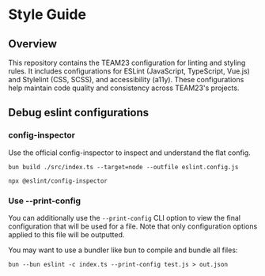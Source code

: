 # Style Guide

## Overview

This repository contains the TEAM23 configuration for linting and styling rules.
It includes configurations for ESLint (JavaScript, TypeScript, Vue.js) and Stylelint (CSS, SCSS), and
accessibility (a11y). These configurations help maintain code quality and consistency across TEAM23's projects.

## Debug eslint configurations

### config-inspector

Use the official config-inspector to inspect and understand the flat config.

```shell
bun build ./src/index.ts --target=node --outfile eslint.config.js
```

```shell
npx @eslint/config-inspector
```

### Use --print-config

You can additionally use the `--print-config` CLI option to view the final configuration that will be used for a file. Note that only
configuration options applied to this file will be outputted.

You may want to use a bundler like bun to compile and bundle all files:

```
bun --bun eslint -c index.ts --print-config test.js > out.json
```
